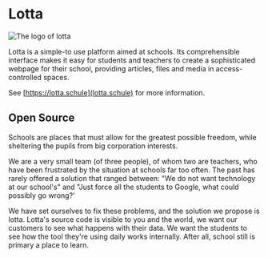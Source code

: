 # Lotta

![The logo of lotta](https://lotta.schule/static/logo_lotta_wortbildmarke.3148ac5ebbc6.svg)



Lotta is a simple-to use platform aimed at schools.
Its comprehensible interface makes it easy for students and teachers
to create a sophisticated webpage for their school,
providing articles, files and media in access-controlled spaces.

See [https://lotta.schule](lotta.schule) for more information.

## Open Source

Schools are places that must allow for the greatest possible freedom,
while sheltering the pupils from big corporation interests.

We are a very small team (of three people), of whom two are teachers,
who have been frustrated by the situation at schools far too often.
The past has rarely offered a solution that ranged between: "We do
not want technology at our school's" and "Just force all the students
to Google, what could possibly go wrong?'

We have set ourselves to fix these problems, and the solution we propose
is lotta.
Lotta's source code is visible to you and the world, we want our
customers to see what happens with their data. We want the students
to see how the tool they're using daily works internally. After all,
school still is primary a place to learn.
